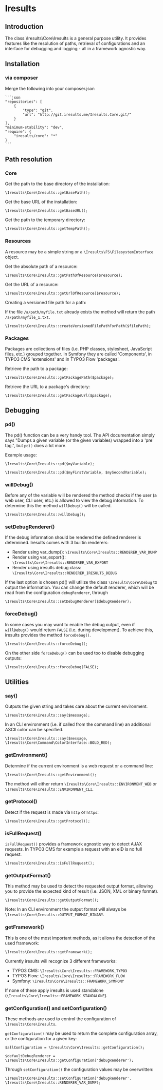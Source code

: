 Iresults
========

Introduction
------------

The class \Iresults\Core\Iresults is a general purpose utility. It provides features like the resolution of paths, retrieval of configurations and an interface for debugging and logging - all in a framework agnostic way.


Installation
------------

### via composer

Merge the following into your composer.json

    ```json
    "repositories": [
        {
            "type": "git",
            "url": "http://git.iresults.me/Iresults.Core.git/"
        }
    ],
    "minimum-stability": "dev",
    "require": {
        "iresults/core": "*"
    }
    ```


Path resolution
---------------

### Core

Get the path to the base directory of the installation:

	\Iresults\Core\Iresults::getBasePath();

Get the base URL of the installation:

	\Iresults\Core\Iresults::getBaseURL();

Get the path to the temporary directory:

	\Iresults\Core\Iresults::getTempPath();
	

### Resources

A resource may be a simple string or a `\Iresults\FS\FilesystemInterface` object.

Get the absolute path of a resource:

	\Iresults\Core\Iresults::getPathOfResource($resource);

Get the URL of a resource:

	\Iresults\Core\Iresults::getUrlOfResource($resource);

Creating a versioned file path for a path:

If the file `/a/path/myfile.txt` already exists the method will return the path `/a/path/myfile_1.txt`.

	\Iresults\Core\Iresults::createVersionedFilePathForPath($filePath);
	
	
### Packages

Packages are collections of files (i.e. PHP classes, stylesheet, JavaScript files, etc.) grouped together. In Symfony they are called 'Components', in TYPO3 CMS 'extensions' and in TYPO3 Flow 'packages'.

Retrieve the path to a package:

    \Iresults\Core\Iresults::getPackagePath($package);
    
Retrieve the URL to a package's directory:

    \Iresults\Core\Iresults::getPackageUrl($package);
    


Debugging
---------

### pd()

The pd() function can be a very handy tool. The API documentation simply says "Dumps a given variable (or the given variables) wrapped into a 'pre' tag.", but `pd()` does a lot more.

Example usage:

    \Iresults\Core\Iresults::pd($myVariable);
    
    \Iresults\Core\Iresults::pd($myFirstVariable, $mySecondVariable);


### willDebug()

Before any of the variable will be rendered the method checks if the user (a web user, CLI user, etc.) is allowed to view the debug information. To determine this the method `willDebug()` will be called.

    \Iresults\Core\Iresults::willDebug();
    

### setDebugRenderer()

If the debug information should be rendered the defined renderer is determined. Iresults comes with 3 builtin renderers:

- Render using var_dump(): `\Iresults\Core\Iresults::RENDERER_VAR_DUMP`
- Render using var_export(): `\Iresults\Core\Iresults::RENDERER_VAR_EXPORT`
- Render using iresults debug class: `\Iresults\Core\Iresults::RENDERER_IRESULTS_DEBUG`

If the last option is chosen pd() will utilize the class `\Iresults\Core\Debug` to output the information. 
You can change the default renderer, which will be read from the configuration `debugRenderer`, through

    \Iresults\Core\Iresults::setDebugRenderer($debugRenderer);
    

### forceDebug()

In some cases you may want to enable the debug output, even if `willDebug()` would return `FALSE` (i.e. during development). To achieve this, iresults provides the method `forceDebug()`.
    
    \Iresults\Core\Iresults::forceDebug();

On the other side `forceDebug()` can be used too to disable debugging outputs:

    \Iresults\Core\Iresults::forceDebug(FALSE);
    
    
Utilities
---------

### say()

Outputs the given string and takes care about the current environment. 

	\Iresults\Core\Iresults::say($message);

In an CLI environment (i.e. if called from the command line) an additional ASCII color can be specified.

	\Iresults\Core\Iresults::say($message, \Iresults\Core\Command\ColorInterface::BOLD_RED);


### getEnvironment()

Determine if the current environment is a web request or a command line:

	\Iresults\Core\Iresults::getEnvironment();
	
The method will either return `\Iresults\Core\Iresults::ENVIRONMENT_WEB` or `\Iresults\Core\Iresults::ENVIRONMENT_CLI`.
		

### getProtocol()

Detect if the request is made via `http` or `https`:
    
    \Iresults\Core\Iresults::getProtocol();

    
### isFullRequest()

`isFullRequest()` provides a framework agnostic way to detect AJAX requests. In TYPO3 CMS for example a request with an eID is no full request.

	\Iresults\Core\Iresults::isFullRequest();


### getOutputFormat()

This method may be used to detect the requested output format, allowing you to provide the expected kind of result (i.e. JSON, XML or binary format).

	\Iresults\Core\Iresults::getOutputFormat();
	
Note: In an CLI environment the output format will always be `\Iresults\Core\Iresults::OUTPUT_FORMAT_BINARY`.


### getFramework()

This is one of the most important methods, as it allows the detection of the used framework: 

	\Iresults\Core\Iresults::getFramework();

Currently iresults will recognize 3 different frameworks:

- TYPO3 CMS: `\Iresults\Core\Iresults::FRAMEWORK_TYPO3`
- TYPO3 Flow: `\Iresults\Core\Iresults::FRAMEWORK_FLOW`
- Symfony: `\Iresults\Core\Iresults::FRAMEWORK_SYMFONY`

If none of these apply iresults is used standalone (`\Iresults\Core\Iresults::FRAMEWORK_STANDALONE`).


### getConfiguration() and setConfiguration()	
These methods are used to control the configuration of `\Iresults\Core\Iresults`.

`getConfiguration()` may be used to return the complete configuration array, or the configuration for a given key:

    $allConfiguration = \Iresults\Core\Iresults::getConfiguration();

    $defaultDebugRenderer = \Iresults\Core\Iresults::getConfiguration('debugRenderer');
    
Through `setConfiguration()` the configuration values may be overwritten:

	\Iresults\Core\Iresults::setConfiguration('debugRenderer', \Iresults\Core\Iresults::RENDERER_VAR_DUMP);
	
	
	
	